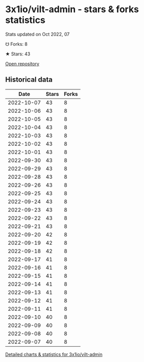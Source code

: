 # 3x1io/vilt-admin - stars & forks statistics

Stats updated on Oct 2022, 07

☋ Forks: 8

★ Stars: 43

[Open repository](https://github.com/3x1io/vilt-admin)

## Historical data
| Date | Stars | Forks |
|------|-------|-------|
| 2022-10-07 | 43 | 8 | 
| 2022-10-06 | 43 | 8 | 
| 2022-10-05 | 43 | 8 | 
| 2022-10-04 | 43 | 8 | 
| 2022-10-03 | 43 | 8 | 
| 2022-10-02 | 43 | 8 | 
| 2022-10-01 | 43 | 8 | 
| 2022-09-30 | 43 | 8 | 
| 2022-09-29 | 43 | 8 | 
| 2022-09-28 | 43 | 8 | 
| 2022-09-26 | 43 | 8 | 
| 2022-09-25 | 43 | 8 | 
| 2022-09-24 | 43 | 8 | 
| 2022-09-23 | 43 | 8 | 
| 2022-09-22 | 43 | 8 | 
| 2022-09-21 | 43 | 8 | 
| 2022-09-20 | 42 | 8 | 
| 2022-09-19 | 42 | 8 | 
| 2022-09-18 | 42 | 8 | 
| 2022-09-17 | 41 | 8 | 
| 2022-09-16 | 41 | 8 | 
| 2022-09-15 | 41 | 8 | 
| 2022-09-14 | 41 | 8 | 
| 2022-09-13 | 41 | 8 | 
| 2022-09-12 | 41 | 8 | 
| 2022-09-11 | 41 | 8 | 
| 2022-09-10 | 40 | 8 | 
| 2022-09-09 | 40 | 8 | 
| 2022-09-08 | 40 | 8 | 
| 2022-09-07 | 40 | 8 | 


[Detailed charts & statistics for 3x1io/vilt-admin](https://reviewgithub.com/rep/3x1io/vilt-admin)
